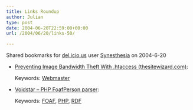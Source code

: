 ```yaml
---
title: Links Roundup
author: Julian
type: post
date: 2004-06-20T22:59:00+00:00
url: /2004/06/20/links-50/

---
```

Shared bookmarks for [del.icio.us][1] user  [Synesthesia][2] on 2004-6-20

  * [Preventing Image Bandwidth Theft With .htaccess (thesitewizard.com)][3]:
   
    Keywords: [Webmaster][4]
  * [Voidstar &#8211; PHP FoafPerson parser][5]:
   
    Keywords: [FOAF][6], [PHP][7], [RDF][8]

 [1]: http://del.icio.us/
 [2]: http://del.icio.us/synesthesia
 [3]: http://www.thesitewizard.com/archive/bandwidththeft.shtml "http://www.thesitewizard.com/archive/bandwidththeft.shtml"
 [4]: http://del.icio.us/synesthesia/Webmaster
 [5]: http://www.voidstar.com//node.php?id=1770 "http://www.voidstar.com//node.php?id=1770"
 [6]: http://del.icio.us/synesthesia/FOAF
 [7]: http://del.icio.us/synesthesia/PHP
 [8]: http://del.icio.us/synesthesia/RDF